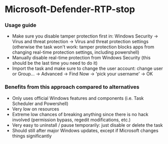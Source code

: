 # Microsoft-Defender-RTP-stop

### Usage guide
- Make sure you disable tamper protection first in: Windows Security → Virus and threat protection → Virus and threat protection settings (otherwise the task won't work: tamper protection blocks apps from changing real-time protection settings, including powershell)
- Manually disable real-time protection from Windows Security (this should be the last time you need to do it)
- Import the task and make sure to change the user account: change user or Group... → Advanced → Find Now → 'pick your username' → OK

### Benefits from this approach compared to alternatives
- Only uses official Windows features and components (i.e. Task Scheduler and Powershell)
- Very low on resources
- Extreme low chances of breaking anything since there is no hack involved (permission bypass, regedit modifications, etc.)
- Very easy to uninstall / pause temporarily: just disable or delete the task
- Should still after major Windows updates, except if Microsoft changes things significantly
